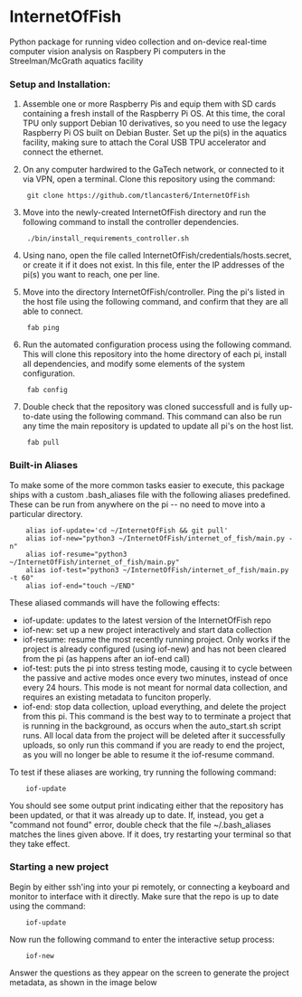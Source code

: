 # InternetOfFish
Python package for running video collection and on-device real-time computer vision analysis on Raspbery 
Pi computers in the Streelman/McGrath aquatics facility

### Setup and Installation:  
1) Assemble one or more Raspberry Pis and equip them with SD cards containing a fresh install of the Raspberry Pi OS.
At this time, the coral TPU only support Debian 10 derivatives, so you need to use the legacy Raspberry Pi OS built on 
Debian Buster. Set up the pi(s) in the aquatics facility, making sure to attach the Coral USB TPU accelerator and 
connect the ethernet.
2) On any computer hardwired to the GaTech network, or connected to it via VPN, open a terminal. Clone this repository 
using the command:  

        git clone https://github.com/tlancaster6/InternetOfFish
3) Move into the newly-created InternetOfFish directory and run the following command to install the controller
dependencies.  

        ./bin/install_requirements_controller.sh
4) Using nano, open the file called InternetOfFish/credentials/hosts.secret, or create it if it does not exist. In this
file, enter the IP addresses of the pi(s) you want to reach, one per line.
5) Move into the directory InternetOfFish/controller. Ping the pi's listed in the host file using the following command,
and confirm that they are all able to connect.  

        fab ping
6) Run the automated configuration process using the following command. This will clone this repository into the home
directory of each pi, install all dependencies, and modify some elements of the system configuration.

        fab config
7) Double check that the repository was cloned successfull and is fully up-to-date using the following command. This
command can also be run any time the main repository is updated to update all pi's on the host list.

        fab pull

### Built-in Aliases
To make some of the more common tasks easier to execute, this package ships with a custom .bash_aliases file with the
following aliases predefined. These can be run from anywhere on the pi -- no need to move into a particular directory.  

        alias iof-update='cd ~/InternetOfFish && git pull' 
        alias iof-new="python3 ~/InternetOfFish/internet_of_fish/main.py -n"
        alias iof-resume="python3 ~/InternetOfFish/internet_of_fish/main.py"
        alias iof-test="python3 ~/InternetOfFish/internet_of_fish/main.py -t 60"
        alias iof-end="touch ~/END"
These aliased commands will have the following effects:  
* iof-update: updates to the latest version of the InternetOfFish repo  
* iof-new: set up a new project interactively and start data collection  
* iof-resume: resume the most recently running project. Only works if the project is already configured (using iof-new)
and has not been cleared from the pi (as happens after an iof-end call)  
* iof-test: puts the pi into stress testing mode, causing it to cycle between the passive and active modes once every 
two minutes, instead of once every 24 hours. This mode is not meant for normal data collection, and requires an existing
metadata to funciton properly.
* iof-end: stop data collection, upload everything, and delete the project from this pi. This command is the best way to
to terminate a project that is running in the background, as occurs when the auto_start.sh script runs. All local data
from the project will be deleted after it successfully uploads, so only run this command if you are ready to end the
project, as you will no longer be able to resume it the iof-resume command.

To test if these aliases are working, try running the following command:  

        iof-update
You should see some output print indicating either that the repository has been updated, or that it was already up to
date. If, instead, you get a "command not found" error, double check that the file ~/.bash_aliases matches the lines
given above. If it does, try restarting your terminal so that they take effect.

### Starting a new project
Begin by either ssh'ing into your pi remotely, or connecting a keyboard and monitor to interface with it directly. Make
sure that the repo is up to date using the command:
        
        iof-update
Now run the following command to enter the interactive setup process:

        iof-new
Answer the questions as they appear on the screen to generate the project metadata, as shown in the image below

